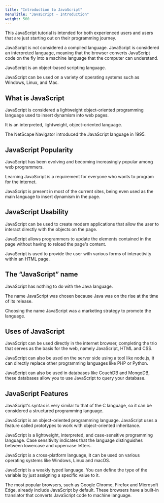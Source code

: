 ```yaml
---
title: "Introduction to JavaScript"
menuTitle: "JavaScript - Introduction"
weight: 500
---
```


This JavaScript tutorial is intended for both experienced users and users that are just starting out on their programming journey.

JavaScript is not considered a compiled language. JavaScript is considered an interpreted language, meaning that the browser converts JavaScript code on the fly into a machine language that the computer can understand.

JavaScript is an object-based scripting language.

JavaScript can be used on a variety of operating systems such as Windows, Linux, and Mac.

## What is JavaScript

JavaScript is considered a lightweight object-oriented programming language used to insert dynamism into web pages.

It is an interpreted, lightweight, object-oriented language.

The NetScape Navigator introduced the JavaScript language in 1995.

## JavaScript Popularity

JavaScript has been evolving and becoming increasingly popular among web programmers.

Learning JavaScript is a requirement for everyone who wants to program for the internet.

JavaScript is present in most of the current sites, being even used as the main language to insert dynamism in the page.

## JavaScript Usability

JavaScript can be used to create modern applications that allow the user to interact directly with the objects on the page.

JavaScript allows programmers to update the elements contained in the page without having to reload the page's content.

JavaScript is used to provide the user with various forms of interactivity within an HTML page.

## The “JavaScript” name

JavaScript has nothing to do with the Java language.

The name JavaScript was chosen because Java was on the rise at the time of its release.

Choosing the name JavaScript was a marketing strategy to promote the language.

## Uses of JavaScript

JavaScript can be used directly in the internet browser, completing the trio that serves as the basis for the web, namely JavaScript, HTML and CSS.

JavaScript can also be used on the server side using a tool like node.js, it can directly replace other programming languages ​​like PHP or Python.

JavaScript can also be used in databases like CouchDB and MongoDB, these databases allow you to use JavaScript to query your database.

## JavaScript Features

JavaScript's syntax is very similar to that of the C language, so it can be considered a structured programming language.

JavaScript is an object-oriented programming language. JavaScript uses a feature called prototypes to work with object-oriented inheritance.

JavaScript is a lightweight, interpreted, and case-sensitive programming language. Case sensitivity indicates that the language distinguishes between lowercase and uppercase letters.

JavaScript is a cross-platform language, it can be used on various operating systems like Windows, Linux and macOS.

JavaScript is a weakly typed language. You can define the type of the variable by just assigning a specific value to it.

The most popular browsers, such as Google Chrome, Firefox and Microsoft Edge, already include JavaScript by default. These browsers have a built-in translator that converts JavaScript code to machine language.